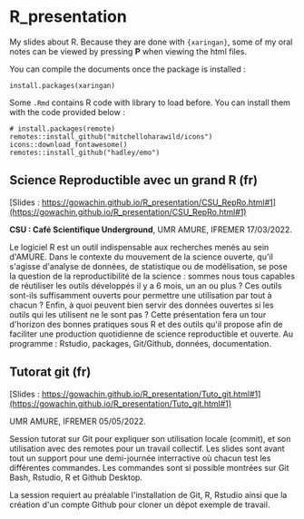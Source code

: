 # R_presentation

My slides about R. Because they are done with `{xaringan}`, some of my oral notes
can be viewed by pressing **P** when viewing the html files.

You can compile the documents once the package is installed :

```{r}
install.packages(xaringan)
```

Some `.Rmd` contains R code with library to load before. You can install them with the code provided below :

```{r}
# install.packages(remote)
remotes::install_github("mitchelloharawild/icons")
icons::download_fontawesome()
remotes::install_github("hadley/emo")
```

## Science Reproductible avec un grand R (fr)

[Slides : https://gowachin.github.io/R_presentation/CSU_RepRo.html#1](https://gowachin.github.io/R_presentation/CSU_RepRo.html#1)

**CSU : Café Scientifique Underground**, UMR AMURE, IFREMER 17/03/2022.

Le logiciel R est un outil indispensable aux recherches menés au sein d'AMURE.
Dans le contexte du mouvement de la science ouverte, qu'il s'agisse d'analyse de données, de statistique ou de modélisation,  se pose la question de la reproductibilité de la science  : sommes nous tous capables de réutiliser les outils développés il y a 6 mois, un an ou plus ? Ces outils sont-ils suffisamment ouverts pour permettre une utilisation par tout à chacun ? Enfin, à quoi peuvent bien servir des données ouvertes si les outils qui les utilisent ne le sont pas ?
Cette présentation fera un tour d'horizon des bonnes pratiques sous R et des outils qu'il propose afin de faciliter une production quotidienne de science reproductible et ouverte. Au programme : Rstudio, packages, Git/Github, données, documentation.


## Tutorat git (fr)

[Slides : https://gowachin.github.io/R_presentation/Tuto_git.html#1](https://gowachin.github.io/R_presentation/Tuto_git.html#1)

UMR AMURE, IFREMER 05/05/2022.

Session tutorat sur Git pour expliquer son utilisation locale (commit), et son utilisation avec des remotes pour un travail collectif. Les slides sont avant tout un support pour une demi-journée interractive où chacun test les différentes commandes. Les commandes sont si possible montrées sur Git Bash, Rstudio, R et Github Desktop. 

La session requiert au préalable l'installation de Git, R, Rstudio ainsi que la création d'un compte Github pour cloner un dépot exemple de travail.
